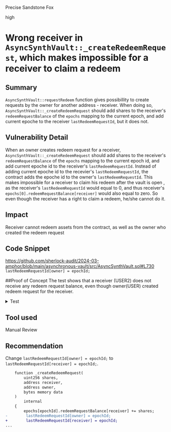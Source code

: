 Precise Sandstone Fox

high

# Wrong receiver in `AsyncSynthVault::_createRedeemRequest`, which makes impossible for a receiver to claim a redeem

## Summary
`AsyncSynthVault::requestRedeem` function gives possibillity to create requests by the owner for another address - receiver. When doing so, `AsyncSynthVault::_createRedeemRequest` should add shares to the receiver's `redeemRequestBalance` of the `epochs` mapping to the current epoch, and add current epoche to the receiver `lastRedeemRequestId`, but it does not.

## Vulnerability Detail
When an owner creates redeem request for a receiver, `AsyncSynthVault::_createRedeemRequest` should add shares to the receiver's `redeemRequestBalance` of the `epochs` mapping to the current epoch id, and add current epoche id to the receiver's `lastRedeemRequestId`.  Instead of adding current epoche id to the recevier's `lastRedeemRequestId`, the contract adds the epoche id to the owner's `lastRedeemRequestId`. This makes impossible for a receiver to claim his redeem after the vault is open , as the receiver's `lastRedeemRequestId` would equal to 0, and  thus receiver's `epochs[0].redeemRequestBalance[receiver]` would also equal to zero. So even though the receiver has a right to claim a redeem, he/she cannot do it.

## Impact
Receiver cannot redeem assets from the contract, as well as the owner who created the redeem request

## Code Snippet
https://github.com/sherlock-audit/2024-03-amphor/blob/main/asynchronous-vault/src/AsyncSynthVault.sol#L730
`lastRedeemRequestId[owner] = epochId;`

##Proof of Concept
The test shows that a receiver (USER2) does not receive any redeem request balance, even though owner(USER) created redeem request for the receiver.

<details>
  <summary>Test</summary>

```solidity
//SPDX-License-Identifier: MIT
pragma solidity 0.8.21;

import {Test, console} from "forge-std/Test.sol";
import {ERC20} from "@openzeppelin/contracts/token/ERC20/ERC20.sol";
import {AsyncSynthVault} from "../src/AsyncSynthVault.sol";

contract MeTest is Test {
    ERC20Token token;
    AsyncSynthVault vault;

    address USER = makeAddr("user");
    address USER2 = makeAddr("user2");
    address USER3 = makeAddr("user3");

    function setUp() public {
        vm.deal(USER, 10 ether);
        vm.deal(USER2, 10 ether);
        vm.deal(USER3, 10 ether);
        token = new ERC20Token("", "");
        token.mint(USER, 10 ether);
        token.mint(USER2, 10 ether);
        token.mint(USER3, 10 ether);
        vm.prank(USER);
        vault = new AsyncSynthVault();
        vault.initialize(300, USER, token, "", "");
    }

    function testRedeemRequest() public {
        vm.startPrank(USER);
        token.approve(address(vault), 1 ether);
        uint shares = vault.deposit(1 ether, USER);

        vault.close();

        vault.requestRedeem(shares, USER2, USER, "");

        uint lastRedeemRequestIdUser2 = vault.lastRedeemRequestId(USER2);
        uint lastRedeemRequestIdUser = vault.lastRedeemRequestId(USER);

        // USER2 was redeem requested by USER, so USER should have 1 if, and USER 0 id, but it is save in reverse
        assertEq(lastRedeemRequestIdUser2, 1);
        assertEq(lastRedeemRequestIdUser, 0);
        token.approve(address(vault), 6 ether);
        vault.open(5 ether);

        vm.stopPrank();

        vm.startPrank(USER2);
        uint balanceBeforeClaim = token.balanceOf(USER2);
        vault.claimRedeem(USER2);
        uint balanceAfterClaim = token.balanceOf(USER2);

        // after claiming USER2 should receive tokens he was requested by USER, but he didn't
        assert(balanceAfterClaim > balanceBeforeClaim);
        vm.stopPrank();
    }
}

contract ERC20Token is ERC20 {
    constructor(string memory name, string memory symbol) ERC20(name, symbol) {}

    function mint(address receiver, uint value) public {
        _mint(receiver, value);
    }
}
```

</details>

## Tool used

Manual Review

## Recommendation
Change `lastRedeemRequestId[owner] = epochId;` to `lastRedeemRequestId[receiver] = epochId;`.

```diff
    function _createRedeemRequest(
        uint256 shares,
        address receiver,
        address owner,
        bytes memory data
    )
        internal
    {
        epochs[epochId].redeemRequestBalance[receiver] += shares;
-        lastRedeemRequestId[owner] = epochId;
+        lastRedeemRequestId[receiver] = epochId;
...
```
